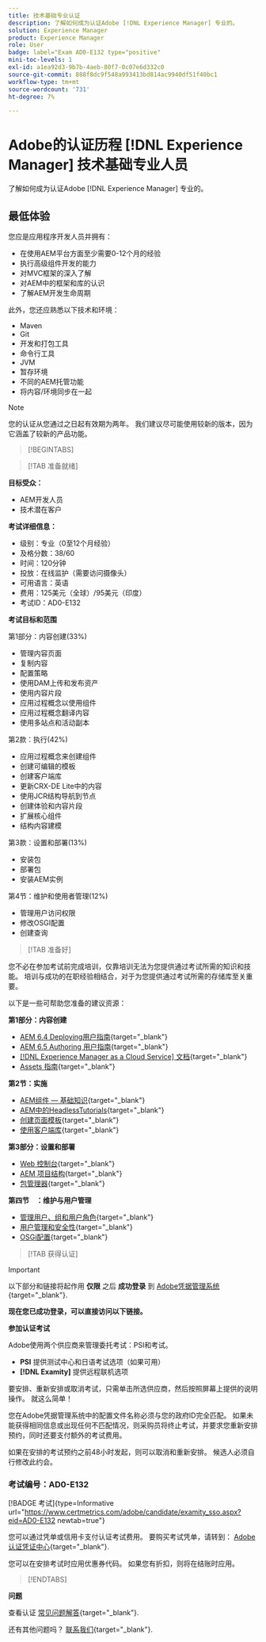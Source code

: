 ```yaml
---
title: 技术基础专业认证
description: 了解如何成为认证Adobe [!DNL Experience Manager] 专业的。
solution: Experience Manager
product: Experience Manager
role: User
badge: label="Exam AD0-E132 type="positive"
mini-toc-levels: 1
exl-id: a1ea92d3-9b7b-4aeb-80f7-0c07e6d332c0
source-git-commit: 888f8dc9f548a993413bd814ac9940df51f40bc1
workflow-type: tm+mt
source-wordcount: '731'
ht-degree: 7%

---
```


# Adobe的认证历程 [!DNL Experience Manager] 技术基础专业人员

了解如何成为认证Adobe [!DNL Experience Manager] 专业的。

## 最低体验

您应是应用程序开发人员并拥有：

* 在使用AEM平台方面至少需要0-12个月的经验
* 执行高级组件开发的能力
* 对MVC框架的深入了解
* 对AEM中的框架和库的认识
* 了解AEM开发生命周期

此外，您还应熟悉以下技术和环境：

* Maven
* Git
* 开发和打包工具
* 命令行工具
* JVM
* 暂存环境
* 不同的AEM托管功能
* 将内容/环境同步在一起

>[!NOTE]
>
>您的认证从您通过之日起有效期为两年。 我们建议尽可能使用较新的版本，因为它涵盖了较新的产品功能。

>[!BEGINTABS]

>[!TAB 准备就绪]

**目标受众：**

* AEM开发人员
* 技术潜在客户

**考试详细信息：**

* 级别：专业（0至12个月经验）
* 及格分数：38/60
* 时间：120分钟
* 投放：在线监护（需要访问摄像头）
* 可用语言：英语
* 费用：125美元（全球）/95美元（印度）
* 考试ID：AD0-E132

**考试目标和范围**

第1部分：内容创建(33%)

* 管理内容页面
* 复制内容
* 配置策略
* 使用DAM上传和发布资产
* 使用内容片段
* 应用过程概念以使用组件
* 应用过程概念翻译内容
* 使用多站点和活动副本

第2款：执行(42%)

* 应用过程概念来创建组件
* 创建可编辑的模板
* 创建客户端库
* 更新CRX-DE Lite中的内容
* 使用JCR结构导航到节点
* 创建体验和内容片段
* 扩展核心组件
* 结构内容建模

第3款：设置和部署(13%)

* 安装包
* 部署包
* 安装AEM实例

第4节：维护和使用者管理(12%)

* 管理用户访问权限
* 修改OSGI配置
* 创建查询

>[!TAB 准备好]

您不必在参加考试前完成培训，仅靠培训无法为您提供通过考试所需的知识和技能。 培训与成功的在职经验相结合，对于为您提供通过考试所需的存储库至关重要。

以下是一些可帮助您准备的建议资源：

**第1部分：内容创建**


* [AEM 6.4 Deploying用户指南](https://experienceleague.adobe.com/docs/experience-manager-64/deploying/home.html){target="_blank"}
* [AEM 6.5 Authoring 用户指南](https://experienceleague.adobe.com/docs/experience-manager-65/authoring/home.html){target="_blank"}
* [[!DNL Experience Manager as a Cloud Service] 文档](https://experienceleague.adobe.com/docs/experience-manager-cloud-service/content/home.html){target="_blank"}
* [Assets 指南](https://experienceleague.adobe.com/docs/experience-manager-65/assets/home.html){target="_blank"}

**第2节：实施**

* [AEM组件 — 基础知识](https://experienceleague.adobe.com/docs/experience-manager-65/developing/components/components-basics.html){target="_blank"}
* [AEM中的HeadlessTutorials](https://experienceleague.adobe.com/docs/experience-manager-learn/getting-started-with-aem-headless/overview.html?lang=zh-Hans){target="_blank"}
* [创建页面模板](https://experienceleague.adobe.com/docs/experience-manager-65/authoring/siteandpage/templates.html#creating-and-managing-templates){target="_blank"}
* [使用客户端库](https://experienceleague.adobe.com/docs/experience-manager-65/developing/introduction/clientlibs.html){target="_blank"}

**第3部分：设置和部署**

* [Web 控制台](https://experienceleague.adobe.com/docs/experience-manager-65/deploying/configuring/web-console.html){target="_blank"}
* [AEM 项目结构](https://experienceleague.adobe.com/docs/experience-manager-cloud-service/content/implementing/developing/aem-project-content-package-structure.html#embedding-3rd-party-packages){target="_blank"}
* [包管理器](https://experienceleague.adobe.com/docs/experience-manager-65/administering/contentmanagement/package-manager.html#what-are-packages){target="_blank"}

**第四节　：维护与用户管理**

* [管理用户、组和用户角色](https://experienceleague.adobe.com/docs/experience-manager-brand-portal/using/admin-tools/brand-portal-adding-users.html#add-a-user){target="_blank"}
* [用户管理和安全性](https://experienceleague.adobe.com/docs/experience-manager-65/administering/security/security.html){target="_blank"}
* [OSGi配置](https://experienceleague.adobe.com/docs/experience-manager-65/deploying/configuring/osgi-configuration-settings.html){target="_blank"}

>[!TAB 获得认证]

>[!IMPORTANT]
>
>以下部分和链接将起作用 **仅限**  之后 **成功登录** 到 [Adobe凭据管理系统](https://www.certmetrics.com/adobe){target="_blank"}.

**现在您已成功登录，可以直接访问以下链接。**

**参加认证考试**

Adobe使用两个供应商来管理委托考试：PSI和考试。

* **PSI** 提供测试中心和日语考试选项（如果可用）
* **[!DNL Examity]** 提供远程联机选项

要安排、重新安排或取消考试，只需单击所选供应商，然后按照屏幕上提供的说明操作。 就这么简单！

您在Adobe凭据管理系统中的配置文件名称必须与您的政府ID完全匹配。 如果未能获得相同信息或出现任何不匹配情况，则采购员将终止考试，并要求您重新安排预约，同时还要支付额外的考试费用。

如果在安排的考试预约之前48小时发起，则可以取消和重新安排。 候选人必须自行修改此约会。

### 考试编号：AD0-E132

[!BADGE 考试]{type=Informative url="https://www.certmetrics.com/adobe/candidate/examity_sso.aspx?eid=AD0-E132 newtab=true"}

您可以通过凭单或信用卡支付认证考试费用。 要购买考试凭单，请转到： [Adobe认证凭证中心](https://market.xvoucher.com/adobe/global){target="_blank"}.

您可以在安排考试时应用优惠券代码。 如果您有折扣，则将在结账时应用。

>[!ENDTABS]

**问题**

查看认证 [常见问题解答](https://experienceleague.adobe.com/docs/certification/certification/faq.html){target="_blank"}.

还有其他问题吗？ [联系我们](mailto:certif@adobe.com){target="_blank"}.
